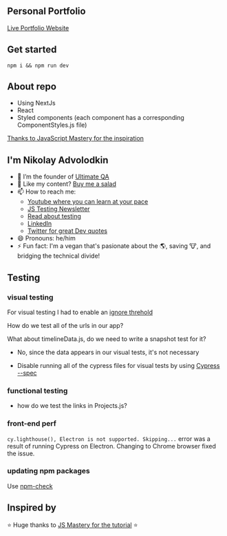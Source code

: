 ## Personal Portfolio

[Live Portfolio Website](https://www.nikolay.tech/)

## Get started

```
npm i && npm run dev
```

## About repo

- Using NextJs
- React
- Styled components (each component has a corresponding ComponentStyles.js file)

[Thanks to JavaScript Mastery for the inspiration](https://www.youtube.com/watch?v=OPaLnMw2i_0&list=PL1YmAbfxmHuOsV3zmAnncnql3MMsIeO2_&index=24)

## I'm Nikolay Advolodkin

- 🔭 I’m the founder of [Ultimate QA](https://ultimateqa.com/)
- 🥗 Like my content? [Buy me a salad](https://www.buymeacoffee.com/nikolaya)
- 📫 How to reach me:
  - [Youtube where you can learn at your pace](https://www.youtube.com/ultimateqa?sub_confirmation=1)
  - [JS Testing Newsletter](https://ultimateqa.ck.page/js-testing-tips)
  - [Read about testing](https://ultimateqa.com/)
  - [LinkedIn](https://www.linkedin.com/in/nikolayadvolodkin/)
  - [Twitter for great Dev quotes](https://twitter.com/intent/follow?screen_name=nikolay_a00&region=follow_link)
- 😄 Pronouns: he/him
- ⚡ Fun fact: I'm a vegan that's pasionate about the 🌎, saving 🐮, and bridging the technical divide!

## Testing

### visual testing

For visual testing I had to enable an [ignore threhold](https://docs.happo.io/docs/compare-threshold)

How do we test all of the urls in our app?

What about timelineData.js, do we need to write a snapshot test for it?

- No, since the data appears in our visual tests, it's not necessary

- Disable running all of the cypress files for visual tests by using [Cypress --spec](https://docs.cypress.io/guides/guides/command-line#cypress-run)

### functional testing

- how do we test the links in Projects.js?

### front-end perf

`cy.lighthouse(), Electron is not supported. Skipping...` error was a result of running Cypress on Electron. Changing to Chrome browser fixed the issue.

### updating npm packages

Use [npm-check](https://koalatea.io/how-to-update-all-your-npm-packages-at-once)

## Inspired by

⭐ Huge thanks to [JS Mastery for the tutorial](https://youtu.be/OPaLnMw2i_0) ⭐
